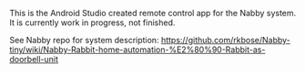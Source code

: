 This is the Android Studio created remote control app for the Nabby system. It is currently work in progress, not finished.

See Nabby repo for system description: https://github.com/rkbose/Nabby-tiny/wiki/Nabby-Rabbit-home-automation-%E2%80%90-Rabbit-as-doorbell-unit
